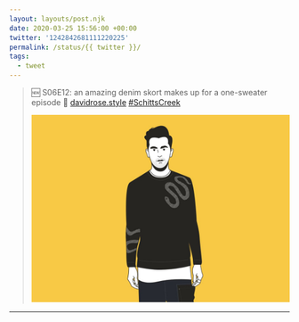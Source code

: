 ```yaml
---
layout: layouts/post.njk
date: 2020-03-25 15:56:00 +00:00
twitter: '1242842681111220225'
permalink: /status/{{ twitter }}/
tags: 
  - tweet
---
```


> 🆕 S06E12: an amazing denim skort makes up for a one-sweater episode 🐍 [davidrose.style](https://davidrose.style) [#SchittsCreek](https://twitter.com/hashtag/SchittsCreek) 
> 
> ![David Rose in a black sweater with a snake across the shoulder and sleeve, white t-shirt underneath, and a denim skort.](/img/1242842681111220225-ET92OvxUMAArF1W.jpg)


---
